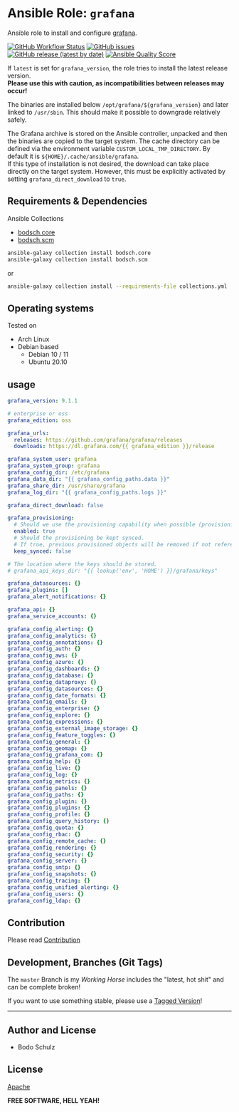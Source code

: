 
# Ansible Role:  `grafana`

Ansible role to install and configure [grafana](https://github.com/grafana/grafana).

[![GitHub Workflow Status](https://img.shields.io/github/actions/workflow/status/bodsch/ansible-grafana/main.yml?branch=main)][ci]
[![GitHub issues](https://img.shields.io/github/issues/bodsch/ansible-grafana)][issues]
[![GitHub release (latest by date)](https://img.shields.io/github/v/release/bodsch/ansible-grafana)][releases]
[![Ansible Quality Score](https://img.shields.io/ansible/quality/50067?label=role%20quality)][quality]

[ci]: https://github.com/bodsch/ansible-grafana/actions
[issues]: https://github.com/bodsch/ansible-grafana/issues?q=is%3Aopen+is%3Aissue
[releases]: https://github.com/bodsch/ansible-grafana/releases
[quality]: https://galaxy.ansible.com/bodsch/grafana


If `latest` is set for `grafana_version`, the role tries to install the latest release version.  
**Please use this with caution, as incompatibilities between releases may occur!**

The binaries are installed below `/opt/grafana/${grafana_version}` and later linked to `/usr/sbin`. 
This should make it possible to downgrade relatively safely.

The Grafana archive is stored on the Ansible controller, unpacked and then the binaries are copied to the target system.
The cache directory can be defined via the environment variable `CUSTOM_LOCAL_TMP_DIRECTORY`. 
By default it is `${HOME}/.cache/ansible/grafana`.  
If this type of installation is not desired, the download can take place directly on the target system. 
However, this must be explicitly activated by setting `grafana_direct_download` to `true`.

## Requirements & Dependencies

Ansible Collections

- [bodsch.core](https://github.com/bodsch/ansible-collection-core)
- [bodsch.scm](https://github.com/bodsch/ansible-collection-scm)

```bash
ansible-galaxy collection install bodsch.core
ansible-galaxy collection install bodsch.scm
```
or
```bash
ansible-galaxy collection install --requirements-file collections.yml
```


## Operating systems

Tested on

* Arch Linux
* Debian based
    - Debian 10 / 11
    - Ubuntu 20.10
    
## usage

```yaml
grafana_version: 9.1.1

# enterprise or oss
grafana_edition: oss

grafana_urls:
  releases: https://github.com/grafana/grafana/releases
  downloads: https://dl.grafana.com/{{ grafana_edition }}/release

grafana_system_user: grafana
grafana_system_group: grafana
grafana_config_dir: /etc/grafana
grafana_data_dir: "{{ grafana_config_paths.data }}"
grafana_share_dir: /usr/share/grafana
grafana_log_dir: "{{ grafana_config_paths.logs }}"

grafana_direct_download: false

grafana_provisioning:
  # Should we use the provisioning capability when possible (provisioning require grafana >= 5.0)
  enabled: true
  # Should the provisioning be kept synced.
  # If true, previous provisioned objects will be removed if not referenced anymore.
  keep_synced: false

# The location where the keys should be stored.
# grafana_api_keys_dir: "{{ lookup('env', 'HOME') }}/grafana/keys"

grafana_datasources: {}
grafana_plugins: []
grafana_alert_notifications: {}

grafana_api: {}
grafana_service_accounts: {}

grafana_config_alerting: {}
grafana_config_analytics: {}
grafana_config_annotations: {}
grafana_config_auth: {}
grafana_config_aws: {}
grafana_config_azure: {}
grafana_config_dashboards: {}
grafana_config_database: {}
grafana_config_dataproxy: {}
grafana_config_datasources: {}
grafana_config_date_formats: {}
grafana_config_emails: {}
grafana_config_enterprise: {}
grafana_config_explore: {}
grafana_config_expressions: {}
grafana_config_external_image_storage: {}
grafana_config_feature_toggles: {}
grafana_config_general: {}
grafana_config_geomap: {}
grafana_config_grafana_com: {}
grafana_config_help: {}
grafana_config_live: {}
grafana_config_log: {}
grafana_config_metrics: {}
grafana_config_panels: {}
grafana_config_paths: {}
grafana_config_plugin: {}
grafana_config_plugins: {}
grafana_config_profile: {}
grafana_config_query_history: {}
grafana_config_quota: {}
grafana_config_rbac: {}
grafana_config_remote_cache: {}
grafana_config_rendering: {}
grafana_config_security: {}
grafana_config_server: {}
grafana_config_smtp: {}
grafana_config_snapshots: {}
grafana_config_tracing: {}
grafana_config_unified_alerting: {}
grafana_config_users: {}
grafana_config_ldap: {}
```

## Contribution

Please read [Contribution](CONTRIBUTING.md)

## Development,  Branches (Git Tags)

The `master` Branch is my *Working Horse* includes the "latest, hot shit" and can be complete broken!

If you want to use something stable, please use a [Tagged Version](https://github.com/bodsch/ansible-grafana/tags)!

---

## Author and License

- Bodo Schulz

## License

[Apache](LICENSE)

**FREE SOFTWARE, HELL YEAH!**
